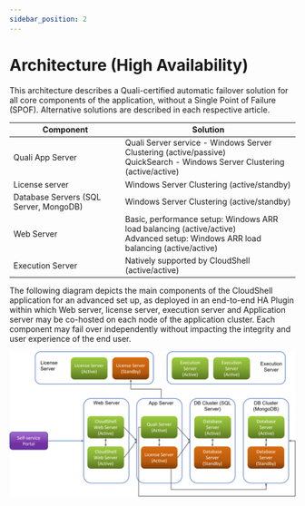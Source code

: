 ```yaml
---
sidebar_position: 2
---
```


# Architecture (High Availability)

This architecture describes a Quali-certified automatic failover solution for all core components of the application, without a Single Point of Failure (SPOF). Alternative solutions are described in each respective article.

| Component| Solution |
| --- | --- |
| Quali App Server | Quali Server service - Windows Server Clustering (active/passive)<br/>QuickSearch - Windows Server Clustering (active/active) |
| License server | Windows Server Clustering (active/standby) |
| Database Servers (SQL Server, MongoDB) | Windows Server Clustering (active/standby) |
| Web Server | Basic, performance setup: Windows ARR load balancing (active/active)<br/>Advanced setup: Windows ARR load balancing (active/active)|
| Execution Server| Natively supported by CloudShell (active/active)|

The following diagram depicts the main components of the CloudShell application for an advanced set up, as deployed in an end-to-end HA Plugin within which Web server, license server, execution server and Application server may be co-hosted on each node of the application cluster. Each component may fail over independently without impacting the integrity and user experience of the end user.

![](/Images/HA-Deploy/Architecture.png)